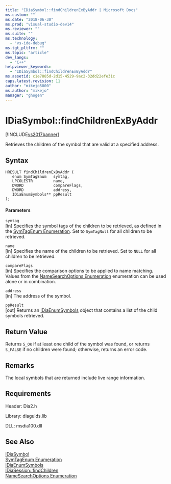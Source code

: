 ```yaml
---
title: "IDiaSymbol::findChildrenExByAddr | Microsoft Docs"
ms.custom: ""
ms.date: "2018-06-30"
ms.prod: "visual-studio-dev14"
ms.reviewer: ""
ms.suite: ""
ms.technology: 
  - "vs-ide-debug"
ms.tgt_pltfrm: ""
ms.topic: "article"
dev_langs: 
  - "C++"
helpviewer_keywords: 
  - "IDiaSymbol::findChildrenExByAddr"
ms.assetid: c1e7885d-2d15-4529-9ac2-32dd22efe31c
caps.latest.revision: 11
author: "mikejo5000"
ms.author: "mikejo"
manager: "ghogen"
---
```

# IDiaSymbol::findChildrenExByAddr
[!INCLUDE[vs2017banner](../../includes/vs2017banner.md)]

  
Retrieves the children of the symbol that are valid at a specified address.  
  
## Syntax  
  
```cpp#  
HRESULT findChildrenExByAddr (   
   enum SymTagEnum   symtag,  
   LPCOLESTR         name,  
   DWORD             compareFlags,  
   DWORD             address,  
   IDiaEnumSymbols** ppResult  
);  
```  
  
#### Parameters  
 `symtag`  
 [in] Specifies the symbol tags of the children to be retrieved, as defined in the [SymTagEnum Enumeration](../../debugger/debug-interface-access/symtagenum.md). Set to `SymTagNull` for all children to be retrieved.  
  
 `name`  
 [in] Specifies the name of the children to be retrieved. Set to `NULL` for all children to be retrieved.  
  
 `compareFlags`  
 [in] Specifies the comparison options to be applied to name matching. Values from the [NameSearchOptions Enumeration](../../debugger/debug-interface-access/namesearchoptions.md) enumeration can be used alone or in combination.  
  
 `address`  
 [in] The address of the symbol.  
  
 `ppResult`  
 [out] Returns an [IDiaEnumSymbols](../../debugger/debug-interface-access/idiaenumsymbols.md) object that contains a list of the child symbols retrieved.  
  
## Return Value  
 Returns `S_OK` if at least one child of the symbol was found, or returns `S_FALSE` if no children were found; otherwise, returns an error code.  
  
## Remarks  
 The local symbols that are returned include live range information.  
  
## Requirements  
 Header: Dia2.h  
  
 Library: diaguids.lib  
  
 DLL: msdia100.dll  
  
## See Also  
 [IDiaSymbol](../../debugger/debug-interface-access/idiasymbol.md)   
 [SymTagEnum Enumeration](../../debugger/debug-interface-access/symtagenum.md)   
 [IDiaEnumSymbols](../../debugger/debug-interface-access/idiaenumsymbols.md)   
 [IDiaSession::findChildren](../../debugger/debug-interface-access/idiasession-findchildren.md)   
 [NameSearchOptions Enumeration](../../debugger/debug-interface-access/namesearchoptions.md)



